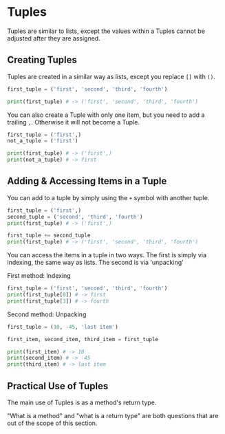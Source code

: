 # Tuples

Tuples are similar to lists, except the values within a Tuples cannot be adjusted after they are assigned.

## Creating Tuples

Tuples are created in a similar way as lists, except you replace `[]` with `()`.

```python
first_tuple = ('first', 'second', 'third', 'fourth')

print(first_tuple) # -> ('first', 'second', 'third', 'fourth')
```

You can also create a Tuple with only one item, but you need to add a trailing `,`. Otherwise it will not become a Tuple.

```python
first_tuple = ('first',)
not_a_tuple = ('first')

print(first_tuple) # -> ('first',)
print(not_a_tuple) # -> first
```

## Adding & Accessing Items in a Tuple

You can add to a tuple by simply using the `+` symbol with another tuple.

```python
first_tuple = ('first',)
second_tuple = ('second', 'third', 'fourth')
print(first_tuple) # -> ('first',)

first_tuple += second_tuple
print(first_tuple) # -> ('first', 'second', 'third', 'fourth')
```

You can access the items in a tuple in two ways. The first is simply via indexing, the same way as lists. The second is via 'unpacking'


First method: Indexing
```python
first_tuple = ('first', 'second', 'third', 'fourth')
print(first_tuple[0]) # -> first
print(first_tuple[3]) # -> fourth
```

Second method: Unpacking
```python
first_tuple = (10, -45, 'last item')

first_item, second_item, third_item = first_tuple

print(first_item) # -> 10
print(second_item) # -> -45
print(third_item) # -> last item
```

## Practical Use of Tuples

The main use of Tuples is as a method's return type. 

"What is a method" and "what is a return type" are both questions that are out of the scope of this section. 